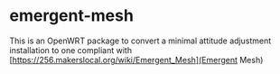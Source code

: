 # emergent-mesh
This is an OpenWRT package to convert a minimal attitude adjustment installation to one compliant with [https://256.makerslocal.org/wiki/Emergent_Mesh](Emergent Mesh)
